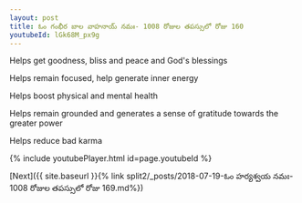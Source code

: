 ```yaml
---
layout: post
title: ఓం గంభీర బాల వాహనాయ్ నమః- 1008 రోజుల తపస్సులో రోజు 160
youtubeId: lGk68M_px9g
---
```

 
 
Helps get goodness, bliss and peace and God's blessings
 
Helps remain focused, help generate inner energy 
 
Helps boost physical and mental health 
 
Helps remain grounded and generates a sense of gratitude towards the greater power 
 
Helps reduce bad karma
 
 
 
 


{% include youtubePlayer.html id=page.youtubeId %}
 
[Next]({{ site.baseurl }}{% link  split2/_posts/2018-07-19-ఓం హర్యశ్వయ నమః- 1008 రోజుల తపస్సులో రోజు 169.md%})
 
